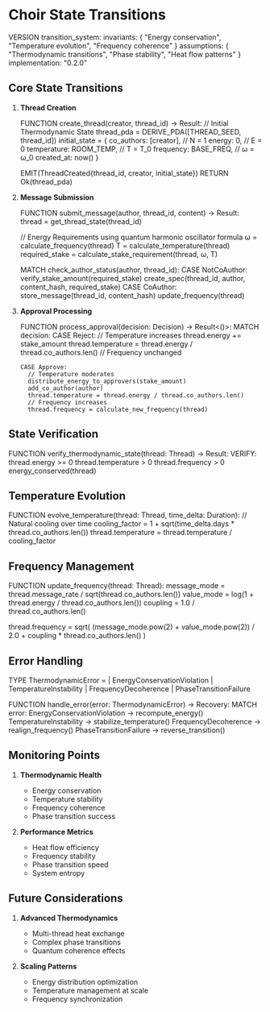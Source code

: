# Choir State Transitions

VERSION transition_system:
  invariants: {
    "Energy conservation",
    "Temperature evolution",
    "Frequency coherence"
  }
  assumptions: {
    "Thermodynamic transitions",
    "Phase stability",
    "Heat flow patterns"
  }
  implementation: "0.2.0"

## Core State Transitions

1. **Thread Creation**

   FUNCTION create_thread(creator, thread_id) -> Result<Thread>:
     // Initial Thermodynamic State
     thread_pda = DERIVE_PDA([THREAD_SEED, thread_id])
     initial_state = {
       co_authors: [creator],        // N = 1
       energy: 0,                    // E = 0
       temperature: ROOM_TEMP,       // T = T_0
       frequency: BASE_FREQ,         // ω = ω_0
       created_at: now()
     }

     EMIT(ThreadCreated{thread_id, creator, initial_state})
     RETURN Ok(thread_pda)

2. **Message Submission**

   FUNCTION submit_message(author, thread_id, content) -> Result<Hash>:
     thread = get_thread_state(thread_id)

     // Energy Requirements using quantum harmonic oscillator formula
     ω = calculate_frequency(thread)
     T = calculate_temperature(thread)
     required_stake = calculate_stake_requirement(thread, ω, T)

     MATCH check_author_status(author, thread_id):
       CASE NotCoAuthor:
         verify_stake_amount(required_stake)
         create_spec(thread_id, author, content_hash, required_stake)
       CASE CoAuthor:
         store_message(thread_id, content_hash)
         update_frequency(thread)

3. **Approval Processing**

   FUNCTION process_approval(decision: Decision) -> Result<()>:
     MATCH decision:
       CASE Reject:
         // Temperature increases
         thread.energy += stake_amount
         thread.temperature = thread.energy / thread.co_authors.len()
         // Frequency unchanged

       CASE Approve:
         // Temperature moderates
         distribute_energy_to_approvers(stake_amount)
         add_co_author(author)
         thread.temperature = thread.energy / thread.co_authors.len()
         // Frequency increases
         thread.frequency = calculate_new_frequency(thread)

## State Verification

FUNCTION verify_thermodynamic_state(thread: Thread) -> Result<bool>:
  VERIFY:
    thread.energy >= 0
    thread.temperature > 0
    thread.frequency > 0
    energy_conserved(thread)

## Temperature Evolution

FUNCTION evolve_temperature(thread: Thread, time_delta: Duration):
  // Natural cooling over time
  cooling_factor = 1 + sqrt(time_delta.days * thread.co_authors.len())
  thread.temperature = thread.temperature / cooling_factor

## Frequency Management

FUNCTION update_frequency(thread: Thread):
  message_mode = thread.message_rate / sqrt(thread.co_authors.len())
  value_mode = log(1 + thread.energy / thread.co_authors.len())
  coupling = 1.0 / thread.co_authors.len()

  thread.frequency = sqrt(
    (message_mode.pow(2) + value_mode.pow(2)) / 2.0 +
    coupling * thread.co_authors.len()
  )

## Error Handling

TYPE ThermodynamicError =
  | EnergyConservationViolation
  | TemperatureInstability
  | FrequencyDecoherence
  | PhaseTransitionFailure

FUNCTION handle_error(error: ThermodynamicError) -> Recovery:
  MATCH error:
    EnergyConservationViolation -> recompute_energy()
    TemperatureInstability -> stabilize_temperature()
    FrequencyDecoherence -> realign_frequency()
    PhaseTransitionFailure -> reverse_transition()

## Monitoring Points

1. **Thermodynamic Health**
   - Energy conservation
   - Temperature stability
   - Frequency coherence
   - Phase transition success

2. **Performance Metrics**
   - Heat flow efficiency
   - Frequency stability
   - Phase transition speed
   - System entropy

## Future Considerations

1. **Advanced Thermodynamics**
   - Multi-thread heat exchange
   - Complex phase transitions
   - Quantum coherence effects

2. **Scaling Patterns**
   - Energy distribution optimization
   - Temperature management at scale
   - Frequency synchronization
